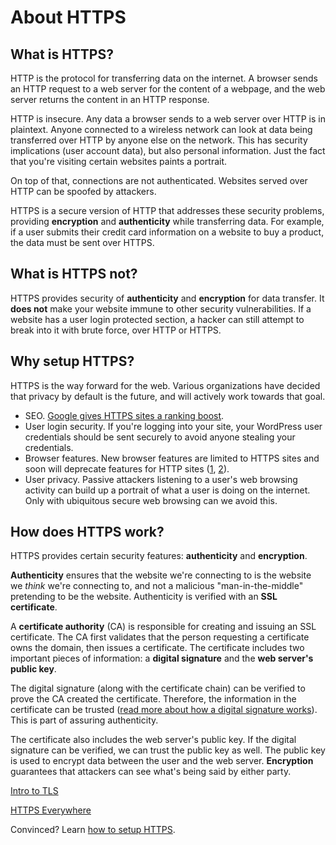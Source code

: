 # About HTTPS

## What is HTTPS?

HTTP is the protocol for transferring data on the internet. A browser
sends an HTTP request to a web server for the content of a webpage, and the web server
returns the content in an HTTP response.

HTTP is insecure. Any data a browser sends to a web server over HTTP is in plaintext.
Anyone connected to a wireless network can look at data being transferred over HTTP by
anyone else on the network. This has security implications (user account data), but
also personal information. Just the fact that you're visiting certain websites
paints a portrait.

On top of that, connections are not authenticated. Websites served over HTTP can be spoofed by attackers.

HTTPS is a secure version of HTTP that addresses these security problems, providing
**encryption** and **authenticity** while transferring data. For example, if a user submits
their credit card information on a website to buy a product,
the data must be sent over HTTPS.

## What is HTTPS not?

HTTPS provides security of **authenticity** and **encryption** for data transfer.
It **does not** make your website immune to other security vulnerabilities.
If a website has a user login protected section, a hacker can still attempt to
break into it with brute force, over HTTP or HTTPS.

## Why setup HTTPS?

HTTPS is the way forward for the web. Various organizations have decided that privacy
by default is the future, and will actively work towards that goal.

* SEO. [Google gives HTTPS sites a ranking boost](http://googlewebmastercentral.blogspot.com/2014/08/https-as-ranking-signal.html).
* User login security. If you're logging into your site, your WordPress user credentials
should be sent securely to avoid anyone stealing your credentials.
* Browser features. New browser features are limited to HTTPS sites and soon will deprecate features for HTTP sites ([1](https://blog.mozilla.org/security/2015/04/30/deprecating-non-secure-http/), [2](https://www.chromium.org/Home/chromium-security/marking-http-as-non-secure)).
* User privacy. Passive attackers listening to a user's web browsing activity can build up a portrait
of what a user is doing on the internet. Only with ubiquitous secure web browsing can
we avoid this.

## How does HTTPS work?

HTTPS provides certain security features: **authenticity** and **encryption**.

**Authenticity** ensures that the website we're connecting to is the website we *think* we're
connecting to, and not a malicious "man-in-the-middle" pretending to be the website.
Authenticity is verified with an **SSL certificate**.

A **certificate authority** (CA) is responsible for creating and issuing an SSL certificate.
The CA first validates that the person requesting a certificate owns the domain,
then issues a certificate. The certificate includes two important pieces of information:
a **digital signature** and the **web server's public key**.

The digital signature (along with the certificate chain) can be verified to prove
the CA created the certificate. Therefore, the information in the certificate can be trusted
([read more about how a digital signature works](about-public-key-cryptography.md#digital-signature)).
This is part of assuring authenticity.

The certificate also includes the web server's public key. If the digital signature
can be verified, we can trust the public key as well. The public key is used to encrypt
data between the user and the web server. **Encryption** guarantees that
attackers can see what's being said by either party.

[Intro to TLS](http://chimera.labs.oreilly.com/books/1230000000545/ch04.html)

[HTTPS Everywhere](https://www.youtube.com/watch?v=cBhZ6S0PFCY)

Convinced? Learn [how to setup HTTPS](https-setup-guide.md).